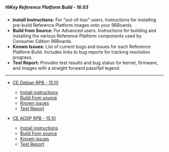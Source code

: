##### HiKey Reference Platform Build - 16.03

- **Install Instructions:** For "out-of-box" users. Instructions for installing pre-build Reference Platform images onto your 96Boards.
- **Build from Source:** For Advanced users. Instructions for building and installing the various Reference Platform components used by Consumer Edition 96Boards.
- **Known Issues:** List of current bugs and issues for each Reference Platform Build. Includes links to bug reports for tracking resolution progress.
- **Test Report:** Provides test results and bug status for kernel, firmware, and images with a straight forward pass/fail legend.

***

- [CE Debian RPB - 15.10](https://builds.96boards.org/releases/reference-platform/debian/hikey/15.10/)
   - [Install instructions](InstallDebianRPB-15.10.md)
   - [Build from source](BFSDebianRPB-15.10.md)
   - [Known issues](../Known-Issues)
   - [Test Report](https://builds.96boards.org/releases/reference-platform/debian/hikey/15.10/CE-Debian-RPB-15.10-HiKey-TestReport.pdf)


- [CE AOSP RPB - 15.10](https://builds.96boards.org/releases/reference-platform/aosp/hikey/15.10/)
   - [Install instructions](InstallAOSPRPB-15.10.md)
   - [Build from source](BFSAOSPRPB-15.10.md)
   - [Known issues](../Known-Issues)
   - [Test Report](https://builds.96boards.org/releases/reference-platform/aosp/hikey/15.10/CE-AOSP-RPB-15.10-HiKey-TestReport.pdf)
